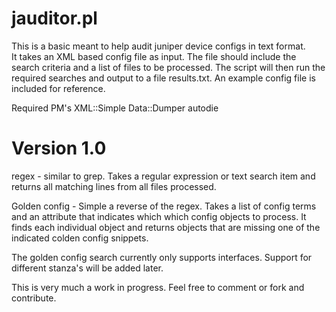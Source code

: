 jauditor.pl
===========

This is a basic meant to help audit juniper device configs in text format.  
It takes an XML based config file as input.  The file should include the search criteria and a list of files to be
processed.  The script will then run the required searches and output to a file results.txt.  An example config file is included for reference.

Required PM's
XML::Simple
Data::Dumper
autodie


Version 1.0
============
regex - similar to grep.  Takes a regular expression or text search item and returns all matching lines from all 
files processed.

Golden config - Simple a reverse of the regex.  Takes a list of config terms and an attribute that indicates which
which config objects to process.  It finds each individual object and returns objects that are missing one of the
indicated colden config snippets.  

The golden config search currently only supports interfaces.  Support for different stanza's will be added later.

This is very much a work in progress.  Feel free to comment or fork and contribute.
